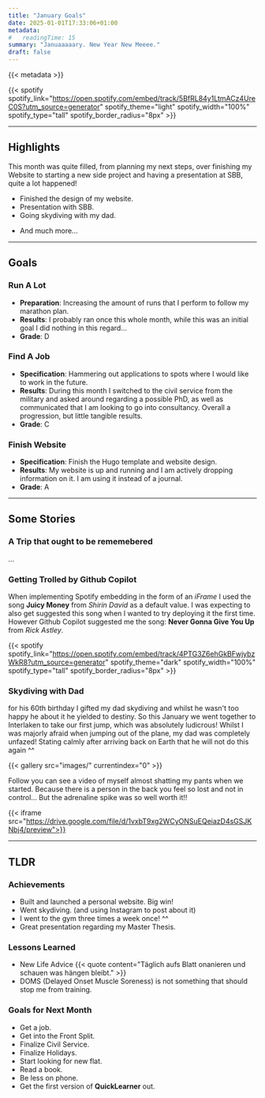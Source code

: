 ```yaml
---
title: "January Goals"
date: 2025-01-01T17:33:06+01:00
metadata:
#   readingTime: 15
summary: "Januaaaaary. New Year New Meeee."
draft: false
---
```


{{< metadata  >}}


{{< spotify spotify_link="https://open.spotify.com/embed/track/5BfRL84y1LtmACz4UreC0S?utm_source=generator" spotify_theme="light" spotify_width="100%" spotify_type="tall" spotify_border_radius="8px" >}}

***

## Highlights
This month was quite filled, from planning my next steps, over finishing my Website to starting a new side project and having a presentation at SBB, quite a lot happened!
- Finished the design of my website.
- Presentation with SBB.
- Going skydiving with my dad.
<!-- - LSD trip. -->
- And much more...
***

## Goals
### Run A Lot
- **Preparation**: Increasing the amount of runs that I perform to follow my marathon plan.
- **Results**: I probably ran once this whole month, while this was an initial goal I did nothing in this regard...
- **Grade**: D

### Find A Job
- **Specification**: Hammering out applications to spots where I would like to work in the future.
- **Results**: During this month I switched to the civil service from the military and asked around regarding a possible PhD, as well as communicated that I am looking to go into consultancy. Overall a progression, but little tangible results.
- **Grade**: C

### Finish Website
- **Specification**: Finish the Hugo template and website design.
- **Results**: My website is up and running and I am actively dropping information on it. I am using it instead of a journal.
- **Grade**: A

***

## Some Stories
### A Trip that ought to be rememebered
...

### Getting Trolled by Github Copilot
When implementing Spotify embedding in the form of an *iFrame* I used the song **Juicy Money** from *Shirin David* as a default value. I was expecting to also get suggested this song when I wanted to try deploying it the first time. However Github Copilot suggested me the song: **Never Gonna Give You Up** from *Rick Astley*.

{{< spotify spotify_link="https://open.spotify.com/embed/track/4PTG3Z6ehGkBFwjybzWkR8?utm_source=generator" spotify_theme="dark" spotify_width="100%" spotify_type="tall" spotify_border_radius="8px" >}}

### Skydiving with Dad
for his 60th birthday I gifted my dad skydiving and whilst he wasn't too happy he about it he yielded to destiny. So this January we went together to Interlaken to take our first jump, which was absolutely ludicrous! Whilst I was majorly afraid when jumping out of the plane, my dad was completely unfazed! Stating calmly after arriving back on Earth that he will not do this again ^^

{{< gallery src="images/" currentindex="0" >}}

Follow you can see a video of myself almost shatting my pants when we started. Because there is a person in the back you feel so lost and not in control... But the adrenaline spike was so well worth it!!

{{< iframe src="https://drive.google.com/file/d/1vxbT9xg2WCyONSuEQeiazD4sGSJKNbj4/preview">}}

***

## TLDR
### Achievements
- Built and launched a personal website. Big win!
- Went skydiving. (and using Instagram to post about it)
- I went to the gym three times a week once! ^^
- Great presentation regarding my Master Thesis.

### Lessons Learned
- New Life Advice
{{< quote content="Täglich aufs Blatt onanieren und schauen was hängen bleibt." >}}
- DOMS (Delayed Onset Muscle Soreness) is not something that should stop me from training.

### Goals for Next Month
- Get a job.
- Get into the Front Split.
- Finalize Civil Service.
- Finalize Holidays.
- Start looking for new flat.
- Read a book.
- Be less on phone.
- Get the first version of **QuickLearner** out.

[^1]: Daily jizz on the paper and see what sticks to the page.